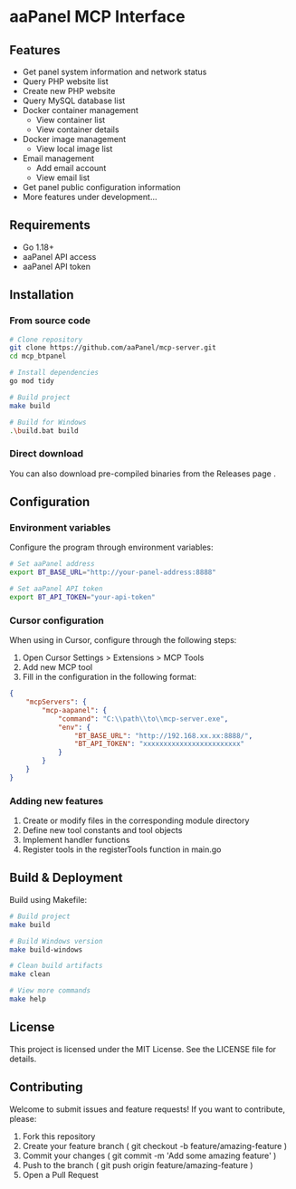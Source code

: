 # aaPanel MCP Interface
## Features

- Get panel system information and network status
- Query PHP website list
- Create new PHP website
- Query MySQL database list
- Docker container management
  - View container list
  - View container details
- Docker image management
  - View local image list
- Email management
  - Add email account
  - View email list
- Get panel public configuration information
- More features under development...

## Requirements
- Go 1.18+
- aaPanel API access
- aaPanel API token

## Installation
### From source code

```bash
# Clone repository
git clone https://github.com/aaPanel/mcp-server.git
cd mcp_btpanel

# Install dependencies
go mod tidy

# Build project
make build

# Build for Windows
.\build.bat build
```

### Direct download
You can also download pre-compiled binaries from the Releases page .

## Configuration
### Environment variables
Configure the program through environment variables:
```bash
# Set aaPanel address
export BT_BASE_URL="http://your-panel-address:8888"

# Set aaPanel API token
export BT_API_TOKEN="your-api-token"
```

### Cursor configuration
When using in Cursor, configure through the following steps:

1. Open Cursor Settings > Extensions > MCP Tools
2. Add new MCP tool
3. Fill in the configuration in the following format:
```json
{
    "mcpServers": {
        "mcp-aapanel": {
            "command": "C:\\path\\to\\mcp-server.exe",
            "env": {
                "BT_BASE_URL": "http://192.168.xx.xx:8888/",
                "BT_API_TOKEN": "xxxxxxxxxxxxxxxxxxxxxxxx"
            }
        }
    }
}
```

### Adding new features
1. Create or modify files in the corresponding module directory
2. Define new tool constants and tool objects
3. Implement handler functions
4. Register tools in the registerTools function in main.go
## Build & Deployment
Build using Makefile:
```bash
# Build project
make build

# Build Windows version
make build-windows

# Clean build artifacts
make clean

# View more commands
make help
```

## License
This project is licensed under the MIT License. See the LICENSE file for details.

## Contributing
Welcome to submit issues and feature requests! If you want to contribute, please:

1. Fork this repository
2. Create your feature branch ( git checkout -b feature/amazing-feature )
3. Commit your changes ( git commit -m 'Add some amazing feature' )
4. Push to the branch ( git push origin feature/amazing-feature )
5. Open a Pull Request